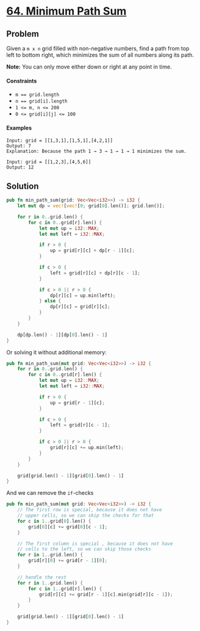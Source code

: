 # [64. Minimum Path Sum](https://leetcode.com/problems/minimum-path-sum/)

## Problem

Given a `m x n` grid filled with non-negative numbers, find a path from top left
to bottom right, which minimizes the sum of all numbers along its path.

**Note:** You can only move either down or right at any point in time.

#### Constraints

* `m == grid.length`
* `n == grid[i].length`
* `1 <= m, n <= 200`
* `0 <= grid[i][j] <= 100`

#### Examples

```text
Input: grid = [[1,3,1],[1,5,1],[4,2,1]]
Output: 7
Explanation: Because the path 1 → 3 → 1 → 1 → 1 minimizes the sum.
```

```text
Input: grid = [[1,2,3],[4,5,6]]
Output: 12
```

## Solution

```rust
pub fn min_path_sum(grid: Vec<Vec<i32>>) -> i32 {
    let mut dp = vec![vec![0; grid[0].len()]; grid.len()];

    for r in 0..grid.len() {
        for c in 0..grid[r].len() {
            let mut up = i32::MAX;
            let mut left = i32::MAX;

            if r > 0 {
                up = grid[r][c] + dp[r - 1][c];
            }

            if c > 0 {
                left = grid[r][c] + dp[r][c - 1];
            }

            if c > 0 || r > 0 {
                dp[r][c] = up.min(left);
            } else {
                dp[r][c] = grid[r][c];
            }
        }
    }

    dp[dp.len() - 1][dp[0].len() - 1]
}
```

Or solving it without additional memory:

```rust
pub fn min_path_sum(mut grid: Vec<Vec<i32>>) -> i32 {
    for r in 0..grid.len() {
        for c in 0..grid[r].len() {
            let mut up = i32::MAX;
            let mut left = i32::MAX;

            if r > 0 {
                up = grid[r - 1][c];
            }

            if c > 0 {
                left = grid[r][c - 1];
            }

            if c > 0 || r > 0 {
                grid[r][c] += up.min(left);
            }
        }
    }

    grid[grid.len() - 1][grid[0].len() - 1]
}
```

And we can remove the `if`-checks

```rust
pub fn min_path_sum(mut grid: Vec<Vec<i32>>) -> i32 {
    // The first row is special, because it does not have
    // upper cells, so we can skip the checks for that
    for c in 1..grid[0].len() {
        grid[0][c] += grid[0][c - 1];
    }

    // The first column is special , because it does not have
    // cells to the left, so we can skip those checks
    for r in 1..grid.len() {
        grid[r][0] += grid[r - 1][0];
    }

    // handle the rest
    for r in 1..grid.len() {
        for c in 1..grid[r].len() {
            grid[r][c] += grid[r - 1][c].min(grid[r][c - 1]);
        }
    }

    grid[grid.len() - 1][grid[0].len() - 1]
}
```